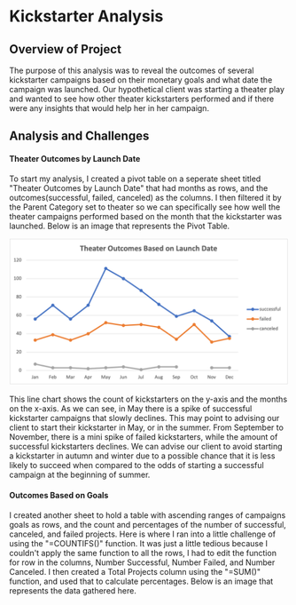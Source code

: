 # Kickstarter Analysis


## Overview of Project
  The purpose of this analysis was to reveal the outcomes of several kickstarter campaigns based on their monetary goals and what date the campaign was launched. Our hypothetical client was starting a theater play and wanted to see how other theater kickstarters performed and if there were any insights that would help her in her campaign.
  

## Analysis and Challenges
  
#### Theater Outcomes by Launch Date
  To start my analysis, I created a pivot table on a seperate sheet titled "Theater Outcomes by Launch Date" that had months as rows, and the outcomes(successful, failed, canceled) as the columns. I then filtered it by the Parent Category set to theater so we can specifically see how well the theater campaigns performed based on the month that the kickstarter was launched. Below is an image that represents the Pivot Table.
 
![TheaterOutcomesbyLaunchDate](Theater_Outcomes_vs_Launch.png)

This line chart shows the count of kickstarters on the y-axis and the months on the x-axis. As we can see, in May there is a spike of successful kickstarter campaigns that slowly declines. This may point to advising our client to start their kickstarter in May, or in the summer. From September to November, there is a mini spike of failed kickstarters, while the amount of successful kickstarters declines. We can advise our client to avoid starting a kickstarter in autumn and winter due to a possible chance that it is less likely to succeed when compared to the odds of starting a successful campaign at the beginning of summer.


#### Outcomes Based on Goals
I created another sheet to hold a table with ascending ranges of campaigns goals as rows, and the count and percentages of the number of successful, canceled, and failed projects. Here is where I ran into a little challenge of using the "=COUNTIFS()" function. It was just a little tedious because I couldn't apply the same function to all the rows, I had to edit the function for row in the columns, Number Successful, Number Failed, and Number Canceled. I then created a Total Projects column using the "=SUM()" function, and used that to calculate percentages. Below is an image that represents the data gathered here.



